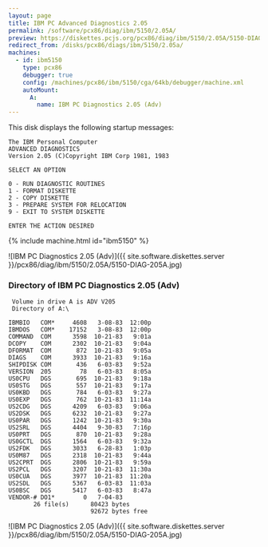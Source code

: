```yaml
---
layout: page
title: IBM PC Advanced Diagnostics 2.05
permalink: /software/pcx86/diag/ibm/5150/2.05A/
preview: https://diskettes.pcjs.org/pcx86/diag/ibm/5150/2.05A/5150-DIAG-205A.jpg
redirect_from: /disks/pcx86/diags/ibm/5150/2.05a/
machines:
  - id: ibm5150
    type: pcx86
    debugger: true
    config: /machines/pcx86/ibm/5150/cga/64kb/debugger/machine.xml
    autoMount:
      A:
        name: IBM PC Diagnostics 2.05 (Adv)
---
```


This disk displays the following startup messages:

    The IBM Personal Computer                                                       
    ADVANCED DIAGNOSTICS                                                            
    Version 2.05 (C)Copyright IBM Corp 1981, 1983                                   
                                                                                    
    SELECT AN OPTION                                                                
                                                                                    
    0 - RUN DIAGNOSTIC ROUTINES                                                     
    1 - FORMAT DISKETTE                                                             
    2 - COPY DISKETTE                                                               
    3 - PREPARE SYSTEM FOR RELOCATION                                               
    9 - EXIT TO SYSTEM DISKETTE                                                     
                                                                                    
    ENTER THE ACTION DESIRED                                                        

{% include machine.html id="ibm5150" %}

![IBM PC Diagnostics 2.05 (Adv)]({{ site.software.diskettes.server }}/pcx86/diag/ibm/5150/2.05A/5150-DIAG-205A.jpg)

### Directory of IBM PC Diagnostics 2.05 (Adv)

     Volume in drive A is ADV V205
     Directory of A:\

    IBMBIO   COM*     4608   3-08-83  12:00p
    IBMDOS   COM*    17152   3-08-83  12:00p
    COMMAND  COM      3598  10-21-83   9:01a
    DCOPY    COM      2302  10-21-83   9:04a
    DFORMAT  COM       872  10-21-83   9:05a
    DIAGS    COM      3933  10-21-83   9:16a
    SHIPDISK COM       436   6-03-83   9:52a
    VERSION  205        78   6-03-83   8:05a
    US0CPU   DGS       695  10-21-83   9:18a
    US0STG   DGS       557  10-21-83   9:17a
    US0KBD   DGS       784   6-03-83   9:27a
    US0EXP   DGS       762  10-21-83  11:14a
    US2CDG   DGS      4209   6-03-83   9:06a
    US2DSK   DGS      6232  10-21-83   9:27a
    US0PAR   DGS      1242  10-21-83   9:30a
    US2SRL   DGS      4404   9-30-83   7:16p
    US0PRT   DGS       870  10-21-83   9:28a
    US0GCTL  DGS      1564   6-03-83   9:32a
    US2FDK   DGS      3033   6-28-83   1:03p
    US0M87   DGS      2318  10-21-83   9:44a
    US2CPRT  DGS      2806  10-21-83   9:59a
    US2PCL   DGS      3207  10-21-83  11:30a
    US0CUA   DGS      3977  10-21-83  11:20a
    US2SDL   DGS      5367   6-03-83  11:03a
    US0BSC   DGS      5417   6-03-83   8:47a
    VENDOR-# DO1*        0   7-04-83
           26 file(s)      80423 bytes
                           92672 bytes free

![IBM PC Diagnostics 2.05 (Adv)]({{ site.software.diskettes.server }}/pcx86/diag/ibm/5150/2.05A/5150-DIAG-205A.jpg)
